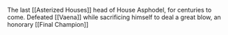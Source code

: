 The last [[Asterized Houses]] head of House Asphodel, for centuries to come. Defeated [[Vaena]] while sacrificing himself to deal a great blow, an honorary [[Final Champion]]